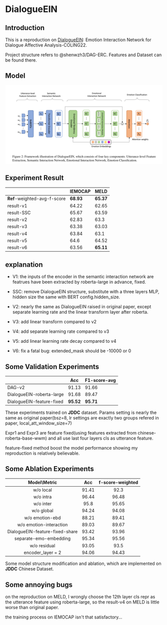 # DialogueEIN

## Introduction

This is a reproduction on [DialogueEIN](https://aclanthology.org/2022.coling-1.57/): Emotion Interaction Network for Dialogue Affective Analysis-COLING22.

Project structure refers to @shenwzh3/DAG-ERC. Features and Dataset can be found there.

## Model

![image-20221111190813432](./README.assets/image-20221111190813432.png)

## Experiment Result

|                              | IEMOCAP   | MELD      |
| ---------------------------- | --------- | --------- |
| **Ref**-weighted-avg-f-score | **68.93** | **65.37** |
| result-v1                    | 64.22     | 62.65     |
| result-SSC                   | 65.67     | 63.59     |
| result-v2                    | 62.83     | 63.3      |
| result-v3                    | 63.38     | 63.03     |
| result-v4                    | 63.84     | 63.1      |
| result-v5                    | 64.6      | 64.52     |
| result-v6                    | 63.56     | **65.11** |

## explanation

- V1: the inputs of the encoder in the semantic interaction network are featrues have been extracted by roberta-large in advance, fixed.
- SSC: remove DialogueEIN structure, substitute with a three layers MLP, hidden size the same with BERT config.hidden_size.
- V2: nearly the same as DialogueEIN raised in original paper, except separate learning rate and the linear transform layer after roberta.

- V3: add linear transform compared to v2
- V4: add separate learning rate compared to v3
- V5: add linear learning rate decay compared to v4
- V6: fix a fatal bug: extended_mask should be -10000 or 0

## Some Validation Experiments

|                           | Acc       | F1-score-avg |
| ------------------------- | --------- | ------------ |
| DAG-v2                    | 91.13     | 91.66        |
| DialogueEIN-roberta-large | 91.68     | 89.47        |
| DialogueEIN-feature-fixed | **95.52** | **95.71**    |

These experiments trained on **JDDC** dataset. Params setting is nearly the same as original paper(bsz=8, lr settings are exactly two groups refered in paper, local_att_window_size=7)

Expr1 and Expr3 are feature fixed(using features extracted from chinese-roberta-base-wwm) and all use last four layers cls as utterance feature.

feature-fixed method boost the model performance showing my reproduction is relatively believable.

## Some Ablation Experiments

|          Model\Metric           |  Acc  | f-score-weighted |
| :-----------------------------: | :---: | :--------------: |
|           w/o  local            | 91.41 |       92.3       |
|            w/o intra            | 96.44 |      96.48       |
|           w/o  inter            | 95.8  |      95.65       |
|           w/o global            | 94.24 |      94.08       |
|        w/o  emotion-ebd         | 88.21 |      89.41       |
|     w/o emotion-interaction     | 89.03 |      89.67       |
| DialogueEIN-feature-fixed-share | 93.42 |      93.96       |
|     separate-emo-embedding      | 95.34 |      95.56       |
|          w/o residual           | 93.05 |       93.5       |
|        encoder_layer = 2        | 94.06 |      94.43       |

Some model structure modification and ablation, which are implemented on **JDDC** Chinese Dataset.

## Some annoying bugs

on the reproduction on MELD, I wrongly choose the 12th layer cls repr as the utterance feature using roberta-large, so the result-v4 on MELD is little worse than original paper.

the training process on IEMOCAP isn't that satisfactory...

